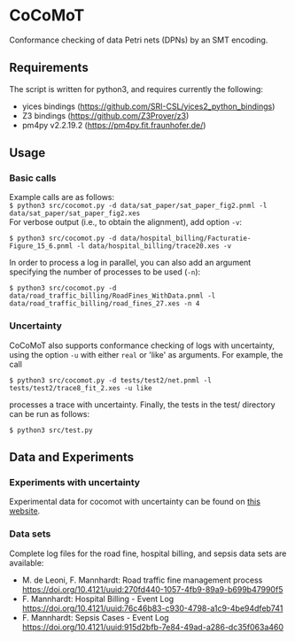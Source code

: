# CoCoMoT
Conformance checking of data Petri nets (DPNs) by an SMT encoding.

## Requirements
The script is written for python3, and requires currently the following:
 * yices bindings (https://github.com/SRI-CSL/yices2_python_bindings)
 * Z3 bindings (https://github.com/Z3Prover/z3)
 * pm4py v2.2.19.2 (https://pm4py.fit.fraunhofer.de/)

## Usage

### Basic calls
Example calls are as follows:  
 `$ python3 src/cocomot.py -d data/sat_paper/sat_paper_fig2.pnml -l data/sat_paper/sat_paper_fig2.xes`  
For verbose output (i.e., to obtain the alignment), add option `-v`:  

 `$ python3 src/cocomot.py -d data/hospital_billing/Facturatie-Figure_15_6.pnml -l data/hospital_billing/trace20.xes -v`

In order to process a log in parallel, you can also add an argument specifying
the number of processes to be used (`-n`):  

 `$ python3 src/cocomot.py -d data/road_traffic_billing/RoadFines_WithData.pnml -l data/road_traffic_billing/road_fines_27.xes -n 4`

### Uncertainty
CoCoMoT also supports conformance checking of logs with uncertainty, using the 
option `-u` with either `real` or 'like' as arguments. For example, the call  

 `$ python3 src/cocomot.py -d tests/test2/net.pnml -l tests/test2/trace8_fit_2.xes -u like`  

processes a trace with uncertainty. Finally, the tests in the test/ directory
can be run as follows:  

 `$ python3 src/test.py`

## Data and Experiments

### Experiments with uncertainty
Experimental data for cocomot with uncertainty can be found on [this website](http://cl-informatik.uibk.ac.at/users/swinkler/cocomot/uncertainty).

### Data sets
Complete log files for the road fine, hospital billing, and sepsis data sets are
available:
  * M. de Leoni, F. Mannhardt: Road traffic fine management process
    https://doi.org/10.4121/uuid:270fd440-1057-4fb9-89a9-b699b47990f5
  * F. Mannhardt: Hospital Billing - Event Log
    https://doi.org/10.4121/uuid:76c46b83-c930-4798-a1c9-4be94dfeb741
  * F. Mannhardt: Sepsis Cases - Event Log
    https://doi.org/10.4121/uuid:915d2bfb-7e84-49ad-a286-dc35f063a460
